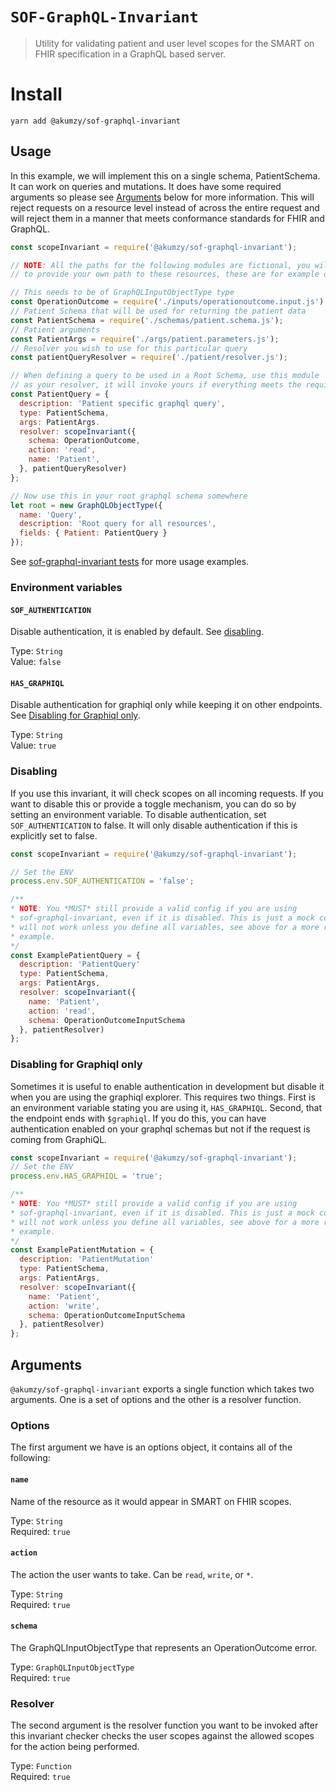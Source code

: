 # `SOF-GraphQL-Invariant`

> Utility for validating patient and user level scopes for the SMART on FHIR
> specification in a GraphQL based server.

# Install

```shell
yarn add @akumzy/sof-graphql-invariant
```

## Usage

In this example, we will implement this on a single schema, PatientSchema. It
can work on queries and mutations. It does have some required arguments so
please see [Arguments](#arguments) below for more information. This will reject
requests on a resource level instead of across the entire request and will
reject them in a manner that meets conformance standards for FHIR and GraphQL.

```javascript
const scopeInvariant = require('@akumzy/sof-graphql-invariant');

// NOTE: All the paths for the following modules are fictional, you will need
// to provide your own path to these resources, these are for example only

// This needs to be of GraphQLInputObjectType type
const OperationOutcome = require('./inputs/operationoutcome.input.js');
// Patient Schema that will be used for returning the patient data
const PatientSchema = require('./schemas/patient.schema.js');
// Patient arguments
const PatientArgs = require('./args/patient.parameters.js');
// Resolver you wish to use for this particular query
const patientQueryResolver = require('./patient/resolver.js');

// When defining a query to be used in a Root Schema, use this module
// as your resolver, it will invoke yours if everything meets the requirements
const PatientQuery = {
  description: 'Patient specific graphql query',
  type: PatientSchema,
  args: PatientArgs.
  resolver: scopeInvariant({
    schema: OperationOutcome,
    action: 'read',
    name: 'Patient',
  }, patientQueryResolver)
};

// Now use this in your root graphql schema somewhere
let root = new GraphQLObjectType({
  name: 'Query',
  description: 'Root query for all resources',
  fields: { Patient: PatientQuery }
});
```

See [sof-graphql-invariant tests](https://github.com/Bluehalo/node-fhir-server-core/tree/master/packages/sof-graphql-invariant/index.test.js) for more usage examples.

### Environment variables

#### `SOF_AUTHENTICATION`

Disable authentication, it is enabled by default. See [disabling](#disabling).

Type: `String`  
Value: `false`

#### `HAS_GRAPHIQL`

Disable authentication for graphiql only while keeping it on other endpoints. See [Disabling for Graphiql only](#disabling-for-graphiql-only).

Type: `String`  
Value: `true`

### Disabling

If you use this invariant, it will check scopes on all incoming requests. If you want to disable this or provide a toggle mechanism, you can do so by setting an environment variable. To disable authentication, set `SOF_AUTHENTICATION` to false. It will only disable authentication if this is explicitly set to false.

```javascript
const scopeInvariant = require('@akumzy/sof-graphql-invariant');

// Set the ENV
process.env.SOF_AUTHENTICATION = 'false';

/**
* NOTE: You *MUST* still provide a valid config if you are using
* sof-graphql-invariant, even if it is disabled. This is just a mock config and
* will not work unless you define all variables, see above for a more real world
* example.
*/
const ExamplePatientQuery = {
  description: 'PatientQuery'
  type: PatientSchema,
  args: PatientArgs,
  resolver: scopeInvariant({
    name: 'Patient',
    action: 'read',
    schema: OperationOutcomeInputSchema
  }, patientResolver)
};
```

### Disabling for Graphiql only

Sometimes it is useful to enable authentication in development but disable it when you are using the graphiql explorer. This requires two things. First is an environment variable stating you are using it, `HAS_GRAPHIQL`. Second, that the endpoint ends with `$graphiql`. If you do this, you can have authentication enabled on your graphql schemas but not if the request is coming from GraphiQL.

```javascript
const scopeInvariant = require('@akumzy/sof-graphql-invariant');
// Set the ENV
process.env.HAS_GRAPHIQL = 'true';

/**
* NOTE: You *MUST* still provide a valid config if you are using
* sof-graphql-invariant, even if it is disabled. This is just a mock config and
* will not work unless you define all variables, see above for a more real world
* example.
*/
const ExamplePatientMutation = {
  description: 'PatientMutation'
  type: PatientSchema,
  args: PatientArgs,
  resolver: scopeInvariant({
    name: 'Patient',
    action: 'write',
    schema: OperationOutcomeInputSchema
  }, patientResolver)
};
```

## Arguments

`@akumzy/sof-graphql-invariant` exports a single function which takes two arguments. One is a set of options and the other is a resolver function.

### Options

The first argument we have is an options object, it contains all of the following:

#### `name`

Name of the resource as it would appear in SMART on FHIR scopes.

Type: `String`  
Required: `true`

#### `action`

The action the user wants to take. Can be `read`, `write`, or `*`.

Type: `String`  
Required: `true`

#### `schema`

The GraphQLInputObjectType that represents an OperationOutcome error.

Type: `GraphQLInputObjectType`  
Required: `true`

### Resolver

The second argument is the resolver function you want to be invoked after this invariant checker checks the
user scopes against the allowed scopes for the action being performed.

Type: `Function`  
Required: `true`
